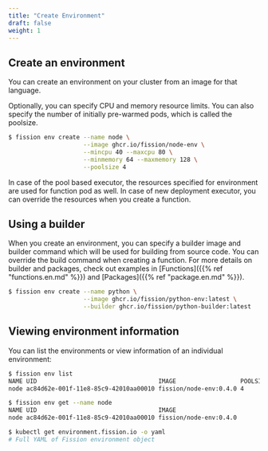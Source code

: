 ```yaml
---
title: "Create Environment"
draft: false
weight: 1
---
```


## Create an environment

You can create an environment on your cluster from an image for that language.

Optionally, you can specify CPU and memory resource limits.
You can also specify the number of initially pre-warmed pods, which is called the poolsize.

```bash
$ fission env create --name node \
                     --image ghcr.io/fission/node-env \
                     --mincpu 40 --maxcpu 80 \
                     --minmemory 64 --maxmemory 128 \
                     --poolsize 4
```

In case of the pool based executor, the resources specified for environment are used for function pod as well.
In case of new deployment executor, you can override the resources when you create a function.

## Using a builder

When you create an environment, you can specify a builder image and builder command which will be used for building from source code.
You can override the build command when creating a function.
For more details on builder and packages, check out examples in [Functions]({{% ref "functions.en.md" %}}) and [Packages]({{% ref "package.en.md" %}}).

```bash
$ fission env create --name python \
                     --image ghcr.io/fission/python-env:latest \
                     --builder ghcr.io/fission/python-builder:latest
```

## Viewing environment information

You can list the environments or view information of an individual environment:

```bash
$ fission env list
NAME UID                                  IMAGE                  POOLSIZE MINCPU MAXCPU MINMEMORY MAXMEMORY
node ac84d62e-001f-11e8-85c9-42010aa00010 fission/node-env:0.4.0 4        40m    80m    64Mi      128Mi

$ fission env get --name node
NAME UID                                  IMAGE
node ac84d62e-001f-11e8-85c9-42010aa00010 fission/node-env:0.4.0

$ kubectl get environment.fission.io -o yaml
# Full YAML of Fission environment object
```
